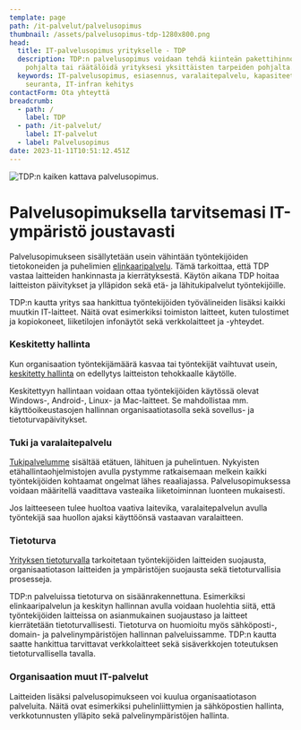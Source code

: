 ```yaml
---
template: page
path: /it-palvelut/palvelusopimus
thumbnail: /assets/palvelusopimus-tdp-1280x800.png
head:
  title: IT-palvelusopimus yritykselle - TDP
  description: TDP:n palvelusopimus voidaan tehdä kiinteän pakettihinnoittelun
    pohjalta tai räätälöidä yrityksesi yksittäisten tarpeiden pohjalta.
  keywords: IT-palvelusopimus, esiasennus, varalaitepalvelu, kapasiteetin
    seuranta, IT-infran kehitys
contactForm: Ota yhteyttä
breadcrumb:
  - path: /
    label: TDP
  - path: /it-palvelut/
    label: IT-palvelut
  - label: Palvelusopimus
date: 2023-11-11T10:51:12.451Z
---
```

![TDP:n kaiken kattava palvelusopimus.](/assets/palvelusopimus-tdp-1280x800.png)

# Palvelusopimuksella tarvitsemasi IT-ympäristö joustavasti

Palvelusopimukseen sisällytetään usein vähintään työntekijöiden tietokoneiden ja puhelimien <a href="/it-palvelut/elinkaaripalvelu">elinkaaripalvelu</a>. Tämä tarkoittaa, että TDP vastaa laitteiden hankinnasta ja kierrätyksestä. Käytön aikana TDP hoitaa laitteiston päivitykset ja ylläpidon sekä etä- ja lähitukipalvelut työntekijöille.

TDP:n kautta yritys saa hankittua työntekijöiden työvälineiden lisäksi kaikki muutkin IT-laitteet. Näitä ovat esimerkiksi toimiston laitteet, kuten tulostimet ja kopiokoneet, liiketilojen infonäytöt sekä verkkolaitteet ja -yhteydet. 

### Keskitetty hallinta

Kun organisaation työntekijämäärä kasvaa tai työntekijät vaihtuvat usein, <a href="/it-palvelut/keskitetty-hallinta">keskitetty hallinta</a> on edellytys laitteiston tehokkaalle käytölle. 

Keskitettyyn hallintaan voidaan ottaa työntekijöiden käytössä olevat Windows-, Android-, Linux- ja Mac-laitteet. Se mahdollistaa mm. käyttöoikeustasojen hallinnan organisaatiotasolla sekä sovellus- ja tietoturvapäivitykset.

### Tuki ja varalaitepalvelu

<a href="/it-palvelut/tuki-ja-huolto">Tukipalvelumme</a> sisältää etätuen, lähituen ja puhelintuen. Nykyisten etähallintaohjelmistojen avulla pystymme ratkaisemaan melkein kaikki työntekijöiden kohtaamat ongelmat lähes reaaliajassa. Palvelusopimuksessa voidaan määritellä vaadittava vasteaika liiketoiminnan luonteen mukaisesti.

Jos laitteeseen tulee huoltoa vaativa laitevika, varalaitepalvelun avulla työntekijä saa huollon ajaksi käyttöönsä vastaavan varalaitteen.

### Tietoturva

<a href="/it-palvelut/tietoturva">Yrityksen tietoturvalla</a> tarkoitetaan työntekijöiden laitteiden suojausta, organisaatiotason laitteiden ja ympäristöjen suojausta sekä tietoturvallisia prosesseja. 

TDP:n palveluissa tietoturva on sisäänrakennettuna. Esimerkiksi elinkaaripalvelun ja keskityn hallinnan avulla voidaan huolehtia siitä, että työntekijöiden laitteissa on asianmukainen suojaustaso ja laitteet kierrätetään tietoturvallisesti. Tietoturva on huomioitu myös sähköposti-, domain- ja palvelinympäristöjen hallinnan palveluissamme. TDP:n kautta saatte hankittua tarvittavat verkkolaitteet sekä sisäverkkojen toteutuksen tietoturvallisella tavalla.

### Organisaation muut IT-palvelut

Laitteiden lisäksi palvelusopimukseen voi kuulua organisaatiotason palveluita. Näitä ovat esimerkiksi puhelinliittymien ja sähköpostien hallinta, verkkotunnusten ylläpito sekä palvelinympäristöjen hallinta.
